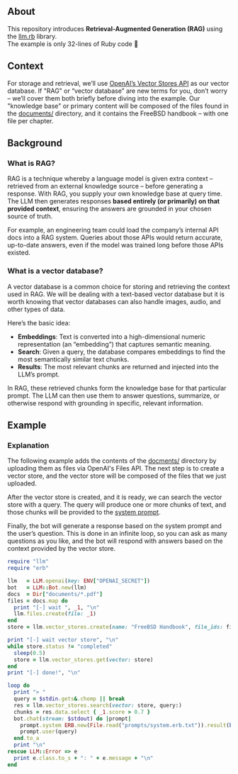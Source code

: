## About

This repository introduces **Retrieval-Augmented Generation (RAG)**
using the [llm.rb](https://github.com/llmrb/llm) library. <br> The example
is only 32-lines of Ruby code 🫡

## Context

For storage and retrieval, we’ll use [OpenAI’s Vector Stores API](https://platform.openai.com/docs/api-reference/vector-stores)
as our vector database. If "RAG" or “vector database” are new terms
for you, don’t worry &ndash; we’ll cover them both briefly before
diving into the example. Our "knowledge base" or primary content
will be composed of the files found in the
[documents/](documents/)
directory, and it contains the FreeBSD handbook &ndash;
with one file per chapter.


## Background

### What is RAG?

RAG is a technique whereby a language model is given
extra context &ndash; retrieved from an external knowledge
source &ndash; before generating a response. With RAG, you
supply your own knowledge base at query time. The LLM then
generates responses **based entirely (or primarily) on that
provided context**, ensuring the answers are grounded in your
chosen source of truth.

For example, an engineering team could load the company’s internal
API docs into a RAG system. Queries about those APIs would return
accurate, up-to-date answers, even if the model was trained long
before those APIs existed.

### What is a vector database?

A vector database is a common choice for storing and retrieving
the context used in RAG. We will be dealing with a text-based vector
database but it is worth knowing that vector databases can also
handle images, audio, and other types of data.

Here’s the basic idea:
- **Embeddings**: Text is converted into a high-dimensional numeric
                  representation (an “embedding”) that captures
                  semantic meaning.
- **Search**: Given a query, the database compares embeddings to
              find the most semantically similar text chunks.
- **Results**: The most relevant chunks are returned and injected
               into the LLM’s prompt.

In RAG, these retrieved chunks form the knowledge base for that
particular prompt. The LLM can then use them to answer questions,
summarize, or otherwise respond with grounding in specific,
relevant information.

## Example

### Explanation

The following example adds the contents of the [docments/](documents/)
directory by uploading them as files via OpenAI's Files API. The next
step is to create a vector store, and the vector store will be composed
of the files that we just uploaded.

After the vector store is created, and it is ready, we can search the
vector store with a query. The query will produce one or more chunks of
text, and those chunks will be provided to the [system prompt](prompts/system.erb.txt).

Finally, the bot will generate a response based on the system prompt
and the user’s question. This is done in an infinite loop, so you can
ask as many questions as you like, and the bot will respond with
answers based on the context provided by the vector store.

```ruby
require "llm"
require "erb"

llm   = LLM.openai(key: ENV["OPENAI_SECRET"])
bot   = LLM::Bot.new(llm)
docs  = Dir["documents/*.pdf"]
files = docs.map do
  print "[-] wait ", _1, "\n"
  llm.files.create(file: _1)
end
store = llm.vector_stores.create(name: "FreeBSD Handbook", file_ids: files.map(&:id))

print "[-] wait vector store", "\n"
while store.status != "completed"
  sleep(0.5)
  store = llm.vector_stores.get(vector: store)
end
print "[-] done!", "\n"

loop do
  print "> "
  query = $stdin.gets&.chomp || break
  res = llm.vector_stores.search(vector: store, query:)
  chunks = res.data.select { _1.score > 0.7 }
  bot.chat(stream: $stdout) do |prompt|
    prompt.system ERB.new(File.read("prompts/system.erb.txt")).result(binding)
    prompt.user(query)
  end.to_a
  print "\n"
rescue LLM::Error => e
  print e.class.to_s + ": " + e.message + "\n"
end
```